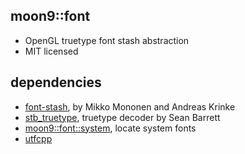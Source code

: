 ## moon9::font
- OpenGL truetype font stash abstraction
- MIT licensed

## dependencies
- [font-stash](https://github.com/r-lyeh/moon9/tree/master/src/moon9/render/font/fontstash), by Mikko Mononen and Andreas Krinke
- [stb_truetype](https://github.com/r-lyeh/moon9/tree/master/src/moon9/render/font/fontstash/stb), truetype decoder by Sean Barrett
- [moon9::font::system](https://github.com/r-lyeh/moon9/tree/master/src/moon9/render/font/system), locate system fonts
- [utfcpp](https://github.com/r-lyeh/moon9/tree/master/src/moon9/render/font/utfcpp)

